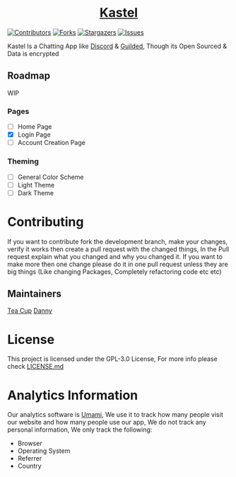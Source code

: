 <div>
<div align="center">
  <br />
  <p>
    <a href="https://kastelapp.com"><h1>Kastel</h1></a> 
  </p>
</div>


[![Contributors][contributors-shield]][contributors-url]
[![Forks][forks-shield]][forks-url]
[![Stargazers][stars-shield]][stars-url]
[![Issues][issues-shield]][issues-url]

Kastel Is a Chatting App like <a href="https://discord.com">Discord</a> & <a href="https://guilded.gg">Guilded</a>,
Though its Open Sourced & Data is encrypted

## Roadmap

WIP

### Pages

- [ ] Home Page
- [x] Login Page
- [ ] Account Creation Page

### Theming

- [ ] General Color Scheme
- [ ] Light Theme
- [ ] Dark Theme

# Contributing

If you want to contribute fork the development branch, make your changes, verify it works then create a pull request
with the changed things, In the Pull request explain what you changed and why you changed it. If you want to make more
then one change please do it in one pull request unless they are big things (Like changing Packages, Completely
refactoring code etc etc)

## Maintainers

[Tea Cup](https://github.com/TheTeaCup)
[Danny](https://github.com/daanschenkel)

# License

This project is licensed under the GPL-3.0 License, For more info please check [LICENSE.md](/LICENSE.md)

# Analytics Information

Our analytics software is [Umami](https://umami.is/), We use it to track how many people visit our website and how many
people use our app, We do not track any personal information, We only track the following:

- Browser
- Operating System
- Referrer
- Country

[contributors-shield]: https://img.shields.io/github/contributors/Kastelll/frontend.svg?style=for-the-badge

[contributors-url]: https://github.com/Kastelll/frontend/graphs/contributors

[forks-shield]: https://img.shields.io/github/forks/Kastelll/frontend.svg?style=for-the-badge

[forks-url]: https://github.com/Kastelll/frontend/network/members

[stars-shield]: https://img.shields.io/github/stars/Kastelll/frontend.svg?style=for-the-badge

[stars-url]: https://github.com/Kastelll/frontend/stargazers

[issues-shield]: https://img.shields.io/github/issues/Kastelll/frontend.svg?style=for-the-badge

[issues-url]: https://github.com/Kastelll/frontend/issues
</div>
